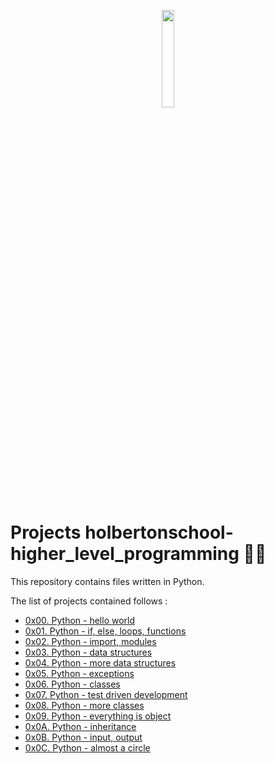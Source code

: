 <p align="center">
    <img width="20%" height="20%" src="https://blog.holbertonschool.com/wp-content/uploads/2020/04/unnamed-2.png"
</p>

# Projects holbertonschool-higher_level_programming :woman_student:

This repository contains files written in Python.

The list of projects contained follows :

- [0x00. Python - hello world](./0x00-python-hello_world)
- [0x01. Python - if, else, loops, functions](./0x01-python-if_else_loops_functions)
- [0x02. Python - import, modules](./0x02-python-import_modules)
- [0x03. Python - data structures](./0x03-python-data_structures)
- [0x04. Python - more data structures](./0x04-python-more_data_structures)
- [0x05. Python - exceptions](./0x05-python-exceptions)
- [0x06. Python - classes](./0x06-python-classes)
- [0x07. Python - test driven development](./0x07-python-test_driven_development)
- [0x08. Python - more classes](./0x08-python-more_classes)
- [0x09. Python - everything is object](./0x09-python-everything_is_object)
- [0x0A. Python - inheritance](./0x0A-python-inheritance)
- [0x0B. Python - input, output](./0x0B-python-input_output)
- [0x0C. Python - almost a circle](./0x0C-python-almost_a_circle)

